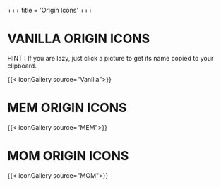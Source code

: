 +++
title = 'Origin Icons'
+++

# VANILLA ORIGIN ICONS

HINT : If you are lazy, just click a picture to get its name copied to your clipboard.

{{< iconGallery source="Vanilla">}}

# MEM ORIGIN ICONS

{{< iconGallery source="MEM">}}

# MOM ORIGIN ICONS

{{< iconGallery source="MOM">}}
